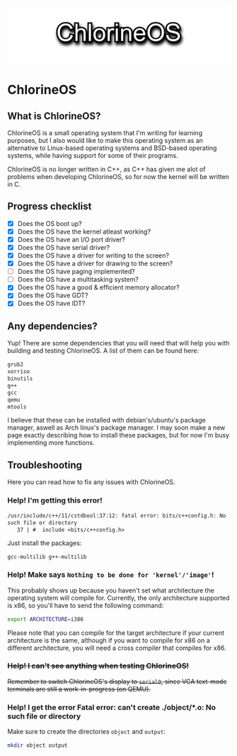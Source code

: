<p align="center">
  <img src="./.assets/logo.png" />
</p>

# ChlorineOS

## What is ChlorineOS?

ChlorineOS is a small operating system that I'm writing for learning purposes, but I also would like to make this operating system as an alternative to Linux-based operating systems and BSD-based operating systems, while having support for some of their programs.

ChlorineOS is no longer written in C++, as C++ has given me alot of problems when developing ChlorineOS, so for now the kernel will be written in C.

## Progress checklist

- [x] Does the OS boot up?
- [x] Does the OS have the kernel atleast working?
- [x] Does the OS have an I/O port driver?
- [x] Does the OS have serial driver?
- [X] Does the OS have a driver for writing to the screen?
- [X] Does the OS have a driver for drawing to the screen?
- [ ] Does the OS have paging implemented?
- [ ] Does the OS have a multitasking system?
- [X] Does the OS have a good & efficient memory allocator?
- [X] Does the OS have GDT?
- [X] Does the OS have IDT?

## Any dependencies?

Yup! There are some dependencies that you will need that will help you with building and testing ChlorineOS. A list of them can be found here:

```
grub2
xorriso
binutils
g++
gcc
qemu
mtools
```

I believe that these can be installed with debian's/ubuntu's package manager, aswell as Arch linux's package manager. I may soon make a new page exactly describing how to install these packages, but for now I'm busy implementing more functions. 

## Troubleshooting

Here you can read how to fix any issues with ChlorineOS.

### Help! I'm getting this error!
```
/usr/include/c++/11/cstdbool:37:12: fatal error: bits/c++config.h: No such file or directory
   37 | #  include <bits/c++config.h>
```

Just install the packages:
```
gcc-multilib g++-multilib
```

### Help! Make says `Nothing to be done for 'kernel'/'image'`!
This probably shows up because you haven't set what architecture the operating system will compile for. Currently, the only architecture supported is x86, so you'll have to send the following command:
```bash
export ARCHITECTURE=i386
```
Please note that you can compile for the target architecture if your current architecture is the same, although if you want to compile for x86 on a different architecture, you will need a cross compiler that compiles for x86.

### ~~Help! I can't see anything when testing ChlorineOS!~~
~~Remember to switch ChlorineOS's display to `serial0`, since VGA text-mode terminals are still a work-in-progress (on QEMU).~~

### Help! I get the error Fatal error: can't create ./object/*.o: No such file or directory
Make sure to create the directories `object` and `output`:
```bash
mkdir object output
```
